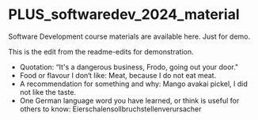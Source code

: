 # PLUS_softwaredev_2024_material
Software Development course materials are available here.
Just for demo.

This is the edit from the readme-edits for demonstration.


- Quotation: “It's a dangerous business, Frodo, going out your door."
- Food or flavour I don‘t like: Meat, because I do not eat meat.
- A recommendation for something and why: Mango avakai pickel, I did not like the taste.
- One German language word you have learned, or think is useful for others to know: Eierschalensollbruchstellenverursacher
